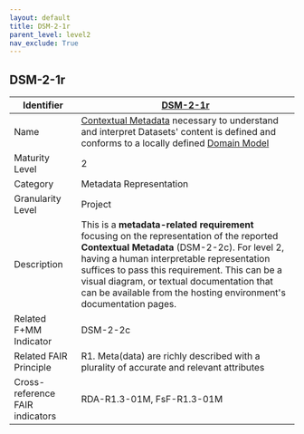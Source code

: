 ```yaml
---
layout: default
title: DSM-2-1r
parent_level: level2
nav_exclude: True
---
```


## DSM-2-1r

| Identifier | [DSM-2-1r](https://github.com/FAIRplus/Data-Maturity/blob/master/docs/_indicators/DSM-2-1r.md) |
| ---------- | ----------|
| Name | [Contextual Metadata](https://fairplus.github.io/Data-Maturity/docs/Glossary/#contextual-metadata) necessary to understand and interpret Datasets' content is defined and conforms to a locally defined [Domain Model](https://fairplus.github.io/Data-Maturity/docs/Glossary/#domain-model) |
| Maturity Level | 2 |
| Category | Metadata Representation |
| Granularity Level | Project |
| Description | This is a **metadata-related requirement** focusing on the representation of the reported **Contextual Metadata** (DSM-2-2c). For level 2, having a human interpretable representation suffices to pass this requirement. This can be a visual diagram, or textual documentation that can be available from the hosting environment's documentation pages.  |
| Related F+MM Indicator| DSM-2-2c |
| Related FAIR Principle | R1. Meta(data) are richly described with a plurality of accurate and relevant attributes |
| Cross-reference FAIR indicators | RDA-R1.3-01M, FsF-R1.3-01M |
